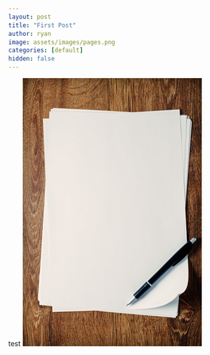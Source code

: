 ```yaml
---
layout: post
title: "First Post"
author: ryan
image: assets/images/pages.png
categories: [default]
hidden: false
---
```


test
![test](https://github.com/RyanFu08/blog/blob/master/assets/images/papers.png?raw=true)